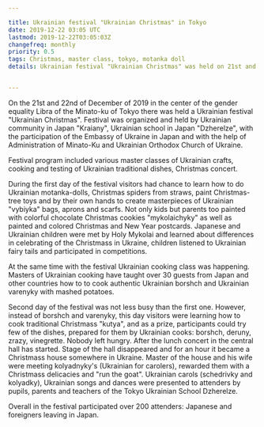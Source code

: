 ```yaml
---

title: Ukrainian festival "Ukrainian Christmas" in Tokyo
date: 2019-12-22 03:05 UTC
lastmod: 2019-12-22T03:05:03Z
changefreq: monthly
priority: 0.5
tags: Christmas, master class, tokyo, motanka doll
details: Ukrainian festival "Ukrainian Christmas" was held on 21st and 22nd of December in Libra center of Minato ku Tokyo.


---
```


On the 21st and 22nd of December of 2019 in the center of the gender
equality Libra of the Minato-ku of Tokyo there was held a Ukrainian
festival "Ukrainian Christmas". Festival was organized and held by
Ukrainian community in Japan "Kraiany", Ukrainian school in Japan
"Dzherelze", with the participation of the Embassy of Ukraine in Japan
and with the help of Administration of Minato-Ku and Ukrainian Orthodox
Church of Ukraine.

Festival program included various master classes of Ukrainian crafts,
cooking and testing of Ukrainian traditional dishes, Christmas concert.

During the first day of the festival visitors had chance to learn how to
do Ukrainian motanka-dolls, Christmas spiders from straws, paint
Christmas-tree toys and by their own hands to create masterpieces of
Ukrainian "vybiyka" bags, aprons and scarfs. Not only kids but parents
too painted with colorful chocolate Christmas cookies "mykolaichyky" as
well as painted and colored Christmas and New Year postcards. Japanese
and Ukrainian children were met by Holy Mykolai and learned about
differences in celebrating of the Christmass in Ukraine, children
listened to Ukrainian fairy tails and participated in competitions.

At the same time with the festival Ukrainian cooking class was
happening. Masters of Ukrainian cooking have taught over 30 guests from
Japan and other countries how to to cook authentic Ukrainian borshch and
Ukrainian varenyky with mashed potatoes.

Second day of the festival was not less busy than the first
one. However, instead of borshch and varenyky, this day visitors were
learning how to cook traditional Christmass "kutya", and as a prize,
participants could try few of the dishes, prepared for them by Ukrainian
cooks: borshch, deruny, zrazy, vinegrette. Nobody left hungry. After the
lunch concert in the central hall has started. Stage of the hall
disappeared and for an hour it became a Christmass house somewhere in
Ukraine. Master of the house and his wife were meeting kolyadnyky's
(Ukrainian for carolers), rewarded them with a Christmass delicacies and
"run the goat".  Ukrainian carols (schedrivky and kolyadky), Ukrainian
songs and dances were presented to attenders by pupils, parents and
teachers of the Tokyo Ukrainian School Dzherelze.

Overall in the festival participated over 200 attenders: Japanese and
foreigners leaving in Japan.
